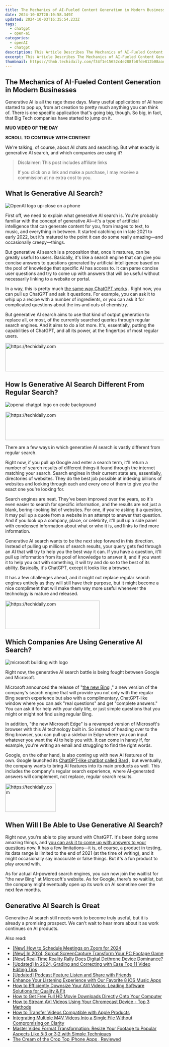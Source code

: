 ```yaml
---
title: The Mechanics of AI-Fueled Content Generation in Modern Businesses
date: 2024-10-02T20:10:58.349Z
updated: 2024-10-03T16:35:54.233Z
tags:
  - chatgpt
  - open-ai
categories:
  - openAI
  - chatgpt
description: This Article Describes The Mechanics of AI-Fueled Content Generation in Modern Businesses
excerpt: This Article Describes The Mechanics of AI-Fueled Content Generation in Modern Businesses
thumbnail: https://thmb.techidaily.com/f34f1e15652c4e288fb8fde812b08aadacd96fb0989998d476930eca7a23cc9b.jpg
---
```


## The Mechanics of AI-Fueled Content Generation in Modern Businesses

 Generative AI is all the rage these days. Many useful applications of AI have started to pop up, from art creation to pretty much anything you can think of. There is one specific application that's going big, though. So big, in fact, that Big Tech companies have started to jump on it.

 **MUO VIDEO OF THE DAY**

 **SCROLL TO CONTINUE WITH CONTENT**

 We're talking, of course, about AI chats and searching. But what exactly is generative AI search, and which companies are using it?

>  Disclaimer: This post includes affiliate links
>
>  If you click on a link and make a purchase, I may receive a commission at no extra cost to you.
>

## What Is Generative AI Search?

![OpenAI logo up-close on a phone](https://static1.makeuseofimages.com/wordpress/wp-content/uploads/2023/02/best-ai-web-apps.jpg)

 First off, we need to explain what generative AI search is. You're probably familiar with the concept of generative AI—it's a type of artificial intelligence that can generate content for you, from images to text, to music, and everything in between. It started catching on in late 2021 to early 2022, but it's matured to the point it can do some really amazing—and occasionally creepy—things.

 But generative AI search is a proposition that, once it matures, can be greatly useful to users. Basically, it's like a search engine that can give you concise answers to questions generated by artificial intelligence based on the pool of knowledge that specific AI has access to. It can parse concise user questions and try to come up with answers that will be useful without necessarily linking to a website or portal.

 In a way, this is pretty much [the same way ChatGPT works](https://www.makeuseof.com/how-does-chatgpt-work/) . Right now, you can pull up ChatGPT and ask it questions. For example, you can ask it to whip up a recipe with a number of ingredients, or you can ask it for complicated questions about the ins and outs of chemistry.

 But generative AI search aims to use that kind of output generation to replace all, or most, of the currently searched queries through regular search engines. And it aims to do a lot more. It's, essentially, putting the capabilities of ChatGPT, and all its power, at the fingertips of most regular users.

<!-- affiliate ads begin -->
<a href="https://wigfever.sjv.io/c/5597632/2014849/22899" target="_top" id="2014849">
  <img src="//a.impactradius-go.com/display-ad/22899-2014849" border="0" alt="https://techidaily.com" width="728" height="90"/>
</a>
<img height="0" width="0" src="https://wigfever.sjv.io/i/5597632/2014849/22899" style="position:absolute;visibility:hidden;" border="0" />
<!-- affiliate ads end -->

## How Is Generative AI Search Different From Regular Search?

![openai chatgpt logo on code background](https://static1.makeuseofimages.com/wordpress/wp-content/uploads/2023/01/openai-chatgpt-logo-on-code-background-feature.jpg)

<!-- affiliate ads begin -->
<a href="https://unicoeye.pxf.io/c/5597632/2134491/18498" target="_top" id="2134491">
  <img src="//a.impactradius-go.com/display-ad/18498-2134491" border="0" alt="https://techidaily.com" width="728" height="90"/>
</a>
<img height="0" width="0" src="https://unicoeye.pxf.io/i/5597632/2134491/18498" style="position:absolute;visibility:hidden;" border="0" />
<!-- affiliate ads end -->

 There are a few ways in which generative AI search is vastly different from regular search.

 Right now, if you pull up Google and enter a search term, it'll return a number of search results of different things it found through the internet matching your search. Search engines in their current state are, essentially, directories of websites. They do the best job possible at indexing billions of websites and looking through each and every one of them to give you the exact one you're looking for.

 Search engines are neat. They've been improved over the years, so it's even easier to search for specific information, and the results are not just a blank, boring-looking list of websites. For one, if you're asking it a question, it may pull up a quote from a website in an attempt to answer that question. And if you look up a company, place, or celebrity, it'll pull up a side panel with condensed information about what or who it is, and links to find more information.

 Generative AI search wants to be the next step forward in this direction. Instead of pulling up millions of search results, your query gets fed through an AI that will try to help you the best way it can. If you have a question, it'll pull up information from its pool of knowledge to answer it, and if you want it to help you out with something, it will try and do so to the best of its ability. Basically, it's ChatGPT, except it looks like a browser.

 It has a few challenges ahead, and it might not replace regular search engines entirely as they will still have their purpose, but it might become a nice compliment that will make them way more useful whenever the technology is mature and released.

<!-- affiliate ads begin -->
<a href="https://aligracehair.sjv.io/c/5597632/1959759/19272" target="_top" id="1959759">
  <img src="//a.impactradius-go.com/display-ad/19272-1959759" border="0" alt="https://techidaily.com" width="300" height="90"/>
</a>
<img height="0" width="0" src="https://aligracehair.sjv.io/i/5597632/1959759/19272" style="position:absolute;visibility:hidden;" border="0" />
<!-- affiliate ads end -->

## Which Companies Are Using Generative AI Search?

![microsoft building with logo](https://static1.makeuseofimages.com/wordpress/wp-content/uploads/2023/02/microsoft-building.jpg)

 Right now, the generative AI search battle is being fought between Google and Microsoft.

 Microsoft announced the release of "[the new Bing](https://www.makeuseof.com/microsoft-bing-gets-chatgpt-ai/) ," a new version of the company's search engine that will provide you not only with the regular Bing search experience but also with a complimentary, ChatGPT-like window where you can ask "real questions" and get "complete answers." You can ask it for help with your daily life, or just simple questions that you might or might not find using regular Bing.

 In addition, "the new Microsoft Edge" is a revamped version of Microsoft's browser with this AI technology built in. So instead of heading over to the Bing browser, you can pull up a sidebar in Edge where you can input whatever you want the AI to help you with. It can come in handy if, for example, you're writing an email and struggling to find the right words.

 Google, on the other hand, is also coming up with new AI features of its own. Google launched its [ChatGPT-like chatbot called Bard](http://www.makeuseof.com/google-launching-bard-ai-compete-with-chatgpt/) , but eventually, the company wants to bring AI features into its main products as well. This includes the company's regular search experience, where AI-generated answers will complement, not replace, regular search results.

<!-- affiliate ads begin -->
<a href="https://aligracehair.sjv.io/c/5597632/2135366/19272" target="_top" id="2135366">
  <img src="//a.impactradius-go.com/display-ad/19272-2135366" border="0" alt="https://techidaily.com" width="160" height="90"/>
</a>
<img height="0" width="0" src="https://aligracehair.sjv.io/i/5597632/2135366/19272" style="position:absolute;visibility:hidden;" border="0" />
<!-- affiliate ads end -->

## When Will I Be Able to Use Generative AI Search?

 Right now, you're able to play around with ChatGPT. It's been doing some amazing things, and [you can ask it to come up with answers to your questions](https://www.makeuseof.com/things-you-can-do-with-chatgpt/) now. It has a few limitations—it is, of course, a product in testing, its data range is limited to the end of 2021 (at the time of writing), and it might occasionally say inaccurate or false things. But it's a fun product to play around with.

 As for actual AI-powered search engines, you can now join the waitlist for "the new Bing" at Microsoft's website. As for Google, there's no waitlist, but the company might eventually open up its work on AI sometime over the next few months.

## Generative AI Search is Great

 Generative AI search still needs work to become truly useful, but it is already a promising prospect. We can't wait to hear more about it as work continues on AI products.

<ins class="adsbygoogle"
     style="display:block"
     data-ad-format="autorelaxed"
     data-ad-client="ca-pub-7571918770474297"
     data-ad-slot="1223367746"></ins>

<ins class="adsbygoogle"
     style="display:block"
     data-ad-client="ca-pub-7571918770474297"
     data-ad-slot="8358498916"
     data-ad-format="auto"
     data-full-width-responsive="true"></ins>

<span class="atpl-alsoreadstyle">Also read:</span>
<div><ul>
<li><a href="https://visual-screen-recording.techidaily.com/new-how-to-schedule-meetings-on-zoom-for-2024/"><u>[New] How to Schedule Meetings on Zoom for 2024</u></a></li>
<li><a href="https://screen-sharing-recording.techidaily.com/new-in-2024-sprout-screencapture-transform-your-pc-footage-game/"><u>[New] In 2024, Sprout ScreenCapture Transform Your PC Footage Game</u></a></li>
<li><a href="https://article-tips.techidaily.com/new-real-time-reality-rally-does-digital-dethrone-device-dominance/"><u>[New] Real-Time Reality Rally Does Digital Dethrone Device Dominance?</u></a></li>
<li><a href="https://fox-boxes.techidaily.com/updated-in-2024-grading-and-correcting-with-ease-top-11-video-editing-tips/"><u>[Updated] In 2024, Grading and Correcting with Ease Top 11 Video Editing Tips</u></a></li>
<li><a href="https://some-guidance.techidaily.com/updated-podcast-feature-listen-and-share-with-friends/"><u>[Updated] Podcast Feature Listen and Share with Friends</u></a></li>
<li><a href="https://tech-recovery.techidaily.com/enhance-your-listening-experience-with-our-favorite-8-ios-music-apps/"><u>Enhance Your Listening Experience with Our Favorite 8 iOS Music Apps</u></a></li>
<li><a href="https://tech-savvy.techidaily.com/how-to-efficiently-downsize-your-avi-videos-leading-software-solutions-for-quality-and-fit/"><u>How to Efficiently Downsize Your AVI Videos: Leading Software Solutions for Quality & Fit</u></a></li>
<li><a href="https://tech-savvy.techidaily.com/how-to-get-free-full-hd-movie-downloads-directly-onto-your-computer/"><u>How to Get Free Full HD Movie Downloads Directly Onto Your Computer</u></a></li>
<li><a href="https://tech-savvy.techidaily.com/how-to-stream-avi-videos-using-your-chromecast-device-top-3-methods/"><u>How to Stream AVI Videos Using Your Chromecast Device - Top 3 Methods</u></a></li>
<li><a href="https://tech-savvy.techidaily.com/how-to-transfer-videos-compatible-with-apple-products/"><u>How to Transfer Videos Compatible with Apple Products</u></a></li>
<li><a href="https://tech-savvy.techidaily.com/integrating-multiple-m4v-videos-into-a-single-file-without-compromising-on-clarity/"><u>Integrating Multiple M4V Videos Into a Single File Without Compromising on Clarity</u></a></li>
<li><a href="https://eaxpv-info.techidaily.com/master-video-format-transformation-resize-your-footage-to-popular-aspects-like-53-or-32-with-simple-techniques/"><u>Master Video Format Transformation: Resize Your Footage to Popular Aspects Like 5:3 or 3:2 with Simple Techniques</u></a></li>
<li><a href="https://ai-vdieo-software.techidaily.com/the-cream-of-the-crop-top-iphone-apps-reviewed/"><u>The Cream of the Crop Top iPhone Apps , Reviewed</u></a></li>
</ul></div>

